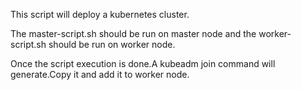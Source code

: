 This script will deploy a kubernetes cluster.

The master-script.sh should be run on master node and the worker-script.sh should be run on worker node.


Once the script execution is done.A kubeadm join command will generate.Copy it and add it to worker node.


